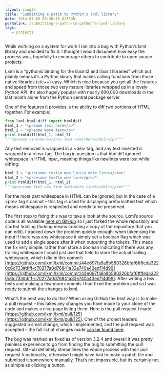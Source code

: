 ```yaml
---
layout: single
title: "Submitting a patch to Python’s lxml library"
date: 2014-01-09 07:30:15.817398
permalink: /submitting-a-patch-to-python’s-lxml-library
tags:
   - projects
---
```


While working on a system for work I ran into a bug with Python’s lxml library and decided to fix it. I thought I would document how easy the process was, hopefully to encourage others to contribute to open source projects.

Lxml is a “pythonic binding for the libxml2 and libxslt libraries” which put plainly means it’s a Python library that makes calling functions from those native libraries (c/c++) easy. Which is nice because you get all the features and speed from those two very mature libraries wrapped up in a lovely Python API. It’s also hugely popular with nearly 600,000 downloads in the last month alone from the Python central package server.

One of the features it provides is the ability to diff two portions of HTML together. For example:

~~~~python
from lxml.html.diff import htmldiff
html_1 = "<p>some text here</p>"
html_2 = "<p>some more text</p>"
print htmldiff(html_1, html_2)
"""<p>some <ins>more</ins> text <del>here</del></p>"""
~~~~

Any text removed is wrapped in a <del\> tag, and any text inserted is wrapped in a <ins\> tag. The bug in question is that htmldiff ignored whitespace in HTML input, meaning things like newlines were lost while diffing:

~~~~python
html_1 = "<pre>some text\n new line\n more lines</pre>"
html_2 = "<pre>some text\n new line</pre>"
print htmldiff(html_1, html_2)
"""<pre>some text new line <del>more lines</del></pre>"""
~~~~

For the most part whitespace in HTML can be ignored, but in the case of a <pre\> tag it cannot – this tag is used for displaying preformatted text which means whitespace is respected and needs to be preserved.

The first step to fixing this was to take a look at the source. Lxml’s source code is all available [here on GitHub](https://github.com/lxml/lxml/) so I just forked the whole repository and started fiddling (forking means creating a copy of the repository that you can edit). I tracked down the problem quickly enough: when tokenising the input if there was any whitespace it simply set a boolean flag which was used to add a single space after it when outputting the tokens. This made the fix very simple: rather than store a boolean indicating if there was any trailing whitespace I could just use that field to store the actual trailing whitespace, which I did in this commit: [https://github.com/lxml/lxml/commit/44e697fa9a8b580326bfaf6ffffeda3220c6c733#diff-c70277a0d76841a33e740a43edf14d99](https://github.com/lxml/lxml/commit/44e697fa9a8b580326bfaf6ffffeda3220c6c733#diff-c70277a0d76841a33e740a43edf14d99). After writing a few tests and making a few more commits I had fixed the problem and so I was ready to submit the changes to lxml.

What’s the best way to do this? When using GitHub the best way is to make a pull request – this takes any changes you have made to your clone of the code and makes a nice page listing them. Here is the pull request I made: [https://github.com/lxml/lxml/pull/125](https://github.com/lxml/lxml/pull/125). One of the project leaders suggested a small change, which I implemented, and the pull request was accepted – the full list of changes made [can be found here](https://github.com/lxml/lxml/commits/master/src/lxml/html/diff.py?author=orf).

The bug was marked as fixed as of version 3.2.4 and overall it was pretty painless experience to go from finding the bug to submitting the pull request. GitHub definitely streamlines the whole process with their pull request functionality, otherwise I might have had to make a patch file and submitted it somewhere manually. That’s not impossible, but its certainly not as simple as clicking a button.
    